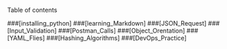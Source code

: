 Table of contents

###[installing_python]
###[learning_Markdown]
###[JSON_Request]
###[Input_Validation]
###[Postman_Calls]
###[Object_Orentation]
###[YAML_Flies]
###[Hashing_Algorithms]
###[DevOps_Practice]